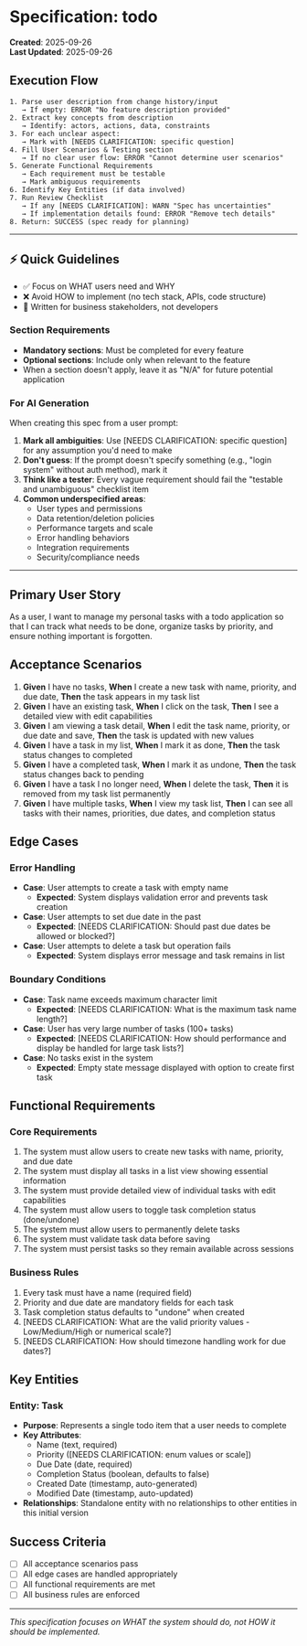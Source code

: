 # Specification: todo

**Created**: 2025-09-26  
**Last Updated**: 2025-09-26

## Execution Flow
```
1. Parse user description from change history/input
   → If empty: ERROR "No feature description provided"
2. Extract key concepts from description
   → Identify: actors, actions, data, constraints
3. For each unclear aspect:
   → Mark with [NEEDS CLARIFICATION: specific question]
4. Fill User Scenarios & Testing section
   → If no clear user flow: ERROR "Cannot determine user scenarios"
5. Generate Functional Requirements
   → Each requirement must be testable
   → Mark ambiguous requirements
6. Identify Key Entities (if data involved)
7. Run Review Checklist
   → If any [NEEDS CLARIFICATION]: WARN "Spec has uncertainties"
   → If implementation details found: ERROR "Remove tech details"
8. Return: SUCCESS (spec ready for planning)
```

---

## ⚡ Quick Guidelines
- ✅ Focus on WHAT users need and WHY
- ❌ Avoid HOW to implement (no tech stack, APIs, code structure)
- 👥 Written for business stakeholders, not developers

### Section Requirements
- **Mandatory sections**: Must be completed for every feature
- **Optional sections**: Include only when relevant to the feature
- When a section doesn't apply, leave it as "N/A" for future potential application

### For AI Generation
When creating this spec from a user prompt:
1. **Mark all ambiguities**: Use [NEEDS CLARIFICATION: specific question] for any assumption you'd need to make
2. **Don't guess**: If the prompt doesn't specify something (e.g., "login system" without auth method), mark it
3. **Think like a tester**: Every vague requirement should fail the "testable and unambiguous" checklist item
4. **Common underspecified areas**:
   - User types and permissions
   - Data retention/deletion policies  
   - Performance targets and scale
   - Error handling behaviors
   - Integration requirements
   - Security/compliance needs

---

## Primary User Story
<!-- The main value proposition from the user's perspective -->
As a user, I want to manage my personal tasks with a todo application so that I can track what needs to be done, organize tasks by priority, and ensure nothing important is forgotten.

## Acceptance Scenarios
<!-- Specific testable scenarios that define success -->

1. **Given** I have no tasks, **When** I create a new task with name, priority, and due date, **Then** the task appears in my task list
2. **Given** I have an existing task, **When** I click on the task, **Then** I see a detailed view with edit capabilities
3. **Given** I am viewing a task detail, **When** I edit the task name, priority, or due date and save, **Then** the task is updated with new values
4. **Given** I have a task in my list, **When** I mark it as done, **Then** the task status changes to completed
5. **Given** I have a completed task, **When** I mark it as undone, **Then** the task status changes back to pending
6. **Given** I have a task I no longer need, **When** I delete the task, **Then** it is removed from my task list permanently
7. **Given** I have multiple tasks, **When** I view my task list, **Then** I can see all tasks with their names, priorities, due dates, and completion status

## Edge Cases
<!-- Error conditions, boundary cases, and failure modes -->

### Error Handling
- **Case**: User attempts to create a task with empty name
  - **Expected**: System displays validation error and prevents task creation
- **Case**: User attempts to set due date in the past
  - **Expected**: [NEEDS CLARIFICATION: Should past due dates be allowed or blocked?]
- **Case**: User attempts to delete a task but operation fails
  - **Expected**: System displays error message and task remains in list

### Boundary Conditions  
- **Case**: Task name exceeds maximum character limit
  - **Expected**: [NEEDS CLARIFICATION: What is the maximum task name length?]
- **Case**: User has very large number of tasks (100+ tasks)
  - **Expected**: [NEEDS CLARIFICATION: How should performance and display be handled for large task lists?]
- **Case**: No tasks exist in the system
  - **Expected**: Empty state message displayed with option to create first task

## Functional Requirements
<!-- What the system must do - avoid technical implementation details -->

### Core Requirements
1. The system must allow users to create new tasks with name, priority, and due date
2. The system must display all tasks in a list view showing essential information
3. The system must provide detailed view of individual tasks with edit capabilities
4. The system must allow users to toggle task completion status (done/undone)
5. The system must allow users to permanently delete tasks
6. The system must validate task data before saving
7. The system must persist tasks so they remain available across sessions

### Business Rules
1. Every task must have a name (required field)
2. Priority and due date are mandatory fields for each task
3. Task completion status defaults to "undone" when created
4. [NEEDS CLARIFICATION: What are the valid priority values - Low/Medium/High or numerical scale?]
5. [NEEDS CLARIFICATION: How should timezone handling work for due dates?]

## Key Entities
<!-- Important data objects and their relationships -->

### Entity: Task
- **Purpose**: Represents a single todo item that a user needs to complete
- **Key Attributes**: 
  - Name (text, required)
  - Priority ([NEEDS CLARIFICATION: enum values or scale])
  - Due Date (date, required)
  - Completion Status (boolean, defaults to false)
  - Created Date (timestamp, auto-generated)
  - Modified Date (timestamp, auto-updated)
- **Relationships**: Standalone entity with no relationships to other entities in this initial version

## Success Criteria
<!-- How to measure if this specification is properly implemented -->
- [ ] All acceptance scenarios pass
- [ ] All edge cases are handled appropriately
- [ ] All functional requirements are met
- [ ] All business rules are enforced

---
*This specification focuses on WHAT the system should do, not HOW it should be implemented.*